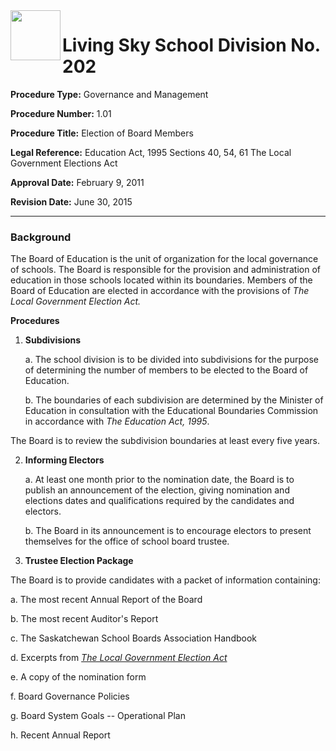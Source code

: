 <img src="https://livingskyschooldivision.github.io/AdminProceduresPublic/LivingSkySDlogo.svg" width=80 align=left> 

# Living Sky School Division No. 202



**Procedure Type:**   		Governance and Management

**Procedure Number:**		1.01
	
**Procedure Title:**  	    Election of Board Members
 	
**Legal Reference:**	   Education Act, 1995 Sections 40, 54, 61
	                       The Local Government Elections Act

**Approval Date:**	       February 9, 2011

**Revision Date:**	       June 30, 2015

-----

### Background

The Board of Education is the unit of organization for the local
governance of schools. The Board is responsible for the provision and
administration of education in those schools located within its
boundaries. Members of the Board of Education are elected in accordance
with the provisions of *The Local Government Election Act.*

**Procedures**

1.  **Subdivisions**

    a.  The school division is to be divided into subdivisions for the
        purpose of determining the number of members to be elected to
        the Board of Education.

    b.  The boundaries of each subdivision are determined by the
        Minister of Education in consultation with the Educational
        Boundaries Commission in accordance with *The Education Act,
        1995*.

The Board is to review the subdivision boundaries at least every five years.

2.  **Informing Electors**

    a.  At least one month prior to the nomination date, the Board is to
        publish an announcement of the election, giving nomination and
        elections dates and qualifications required by the candidates
        and electors.

    b.  The Board in its announcement is to encourage electors to
        present themselves for the office of school board trustee.

3.  **Trustee Election Package**

The Board is to provide candidates with a packet of information containing:

a.  The most recent Annual Report of the Board

b.  The most recent Auditor's Report

c.  The Saskatchewan School Boards Association Handbook

d.  Excerpts from [*The Local Government Election Act*](https://pubsaskdev.blob.core.windows.net/pubsask-prod/81899/L30-11.pdf)

e.  A copy of the nomination form

f.  Board Governance Policies

g.  Board System Goals -- Operational Plan

h.  Recent Annual Report
